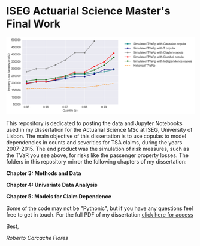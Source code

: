 # ISEG Actuarial Science Master's Final Work

![logo1](assets/pls_tvar.png)


This repository is dedicated to posting the data and Jupyter Notebooks used in my dissertation for the Actuarial Science MSc at ISEG, University of Lisbon. The main objective of this dissertation is to use copulas to model dependencies in counts and severities for TSA claims, during the years 2007-2015. The end product was the simulation of risk measures, such as the TVaR you see above, for risks like the passenger property losses. The folders in this repository mirror the following chapters of my dissertation:

**Chapter 3: Methods and Data**

**Chapter 4: Univariate Data Analysis**

**Chapter 5: Models for Claim Dependence**

Some of the code may not be "Pythonic", but if you have any questions feel free to get in touch. For the full PDF of my dissertation [click here for access](https://www.repository.utl.pt/handle/10400.5/23972?locale=en)

Best, 

*Roberto Carcache Flores* 
